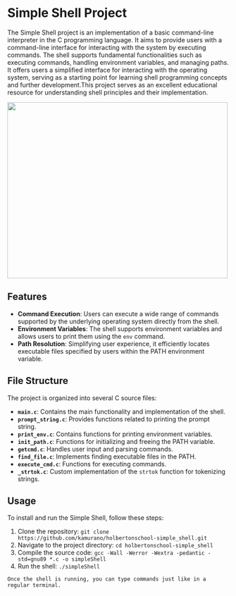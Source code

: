 # Simple Shell Project

The Simple Shell project is an implementation of a basic command-line interpreter in the C programming language. It aims to provide users with a command-line interface for interacting with the system by executing commands. The shell supports fundamental functionalities such as executing commands, handling environment variables, and managing paths. It offers users a simplified interface for interacting with the operating system, serving as a starting point for learning shell programming concepts and further development.This project serves as an excellent educational resource for understanding shell principles and their implementation.

<img src="https://cdn.educba.com/academy/wp-content/uploads/2020/01/Bash-Shell-in-Linux-2.jpg" width="500" height="400">

## Features

- **Command Execution**: Users can execute a wide range of commands supported by the underlying operating system directly from the shell.
- **Environment Variables**: The shell supports environment variables and allows users to print them using the `env` command.
- **Path Resolution**: Simplifying user experience, it efficiently locates executable files specified by users within the PATH environment variable.

## File Structure

The project is organized into several C source files:

- **`main.c`**: Contains the main functionality and implementation of the shell.
- **`prompt_string.c`**: Provides functions related to printing the prompt string.
- **`print_env.c`**: Contains functions for printing environment variables.
- **`init_path.c`**: Functions for initializing and freeing the PATH variable.
- **`getcmd.c`**: Handles user input and parsing commands.
- **`find_file.c`**: Implements finding executable files in the PATH.
- **`execute_cmd.c`**: Functions for executing commands.
- **`_strtok.c`**: Custom implementation of the `strtok` function for tokenizing strings.

## Usage

To install and run the Simple Shell, follow these steps:

1. Clone the repository: `git clone https://github.com/kamurano/holbertonschool-simple_shell.git`
2. Navigate to the project directory: `cd holbertonschool-simple_shell`
3. Compile the source code: `gcc -Wall -Werror -Wextra -pedantic -std=gnu89 *.c -o simpleShell`
4. Run the shell: `./simpleShell`
```
Once the shell is running, you can type commands just like in a regular terminal.
